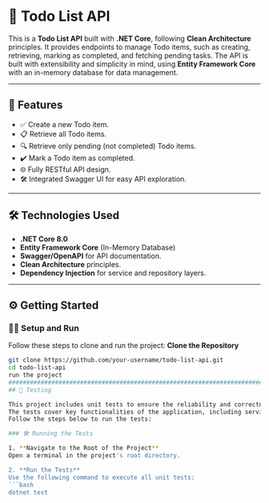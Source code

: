 # 📝 Todo List API

This is a **Todo List API** built with **.NET Core**, following **Clean Architecture** principles. It provides endpoints to manage Todo items, such as creating,
retrieving, marking as completed, and fetching pending tasks. The API is built with extensibility and simplicity in mind,
using **Entity Framework Core** with an in-memory database for data management.

---

## 🚀 Features

- ✅ Create a new Todo item.
- 📋 Retrieve all Todo items.
- 🔍 Retrieve only pending (not completed) Todo items.
- ✔️ Mark a Todo item as completed.
- 🌐 Fully RESTful API design.
- 🛠️ Integrated Swagger UI for easy API exploration.

---

## 🛠️ Technologies Used

- **.NET Core 8.0**
- **Entity Framework Core** (In-Memory Database)
- **Swagger/OpenAPI** for API documentation.
- **Clean Architecture** principles.
- **Dependency Injection** for service and repository layers.

---

## ⚙️ Getting Started
### 🏃‍♂️ Setup and Run

Follow these steps to clone and run the project:
**Clone the Repository**
   ```bash
   git clone https://github.com/your-username/todo-list-api.git
   cd todo-list-api
   run the project 
##############################################################################################
## 🧪 Testing

This project includes unit tests to ensure the reliability and correctness of its features.
The tests cover key functionalities of the application, including services and repositories.
Follow the steps below to run the tests:

### 🛠️ Running the Tests

1. **Navigate to the Root of the Project**  
   Open a terminal in the project's root directory.

2. **Run the Tests**  
   Use the following command to execute all unit tests:
   ```bash
   dotnet test
